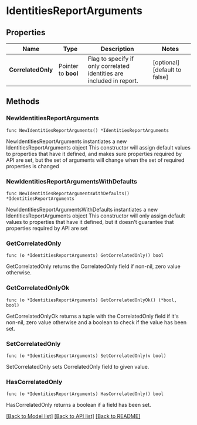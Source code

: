 # IdentitiesReportArguments

## Properties

Name | Type | Description | Notes
------------ | ------------- | ------------- | -------------
**CorrelatedOnly** | Pointer to **bool** | Flag to specify if only correlated identities are included in report. | [optional] [default to false]

## Methods

### NewIdentitiesReportArguments

`func NewIdentitiesReportArguments() *IdentitiesReportArguments`

NewIdentitiesReportArguments instantiates a new IdentitiesReportArguments object
This constructor will assign default values to properties that have it defined,
and makes sure properties required by API are set, but the set of arguments
will change when the set of required properties is changed

### NewIdentitiesReportArgumentsWithDefaults

`func NewIdentitiesReportArgumentsWithDefaults() *IdentitiesReportArguments`

NewIdentitiesReportArgumentsWithDefaults instantiates a new IdentitiesReportArguments object
This constructor will only assign default values to properties that have it defined,
but it doesn't guarantee that properties required by API are set

### GetCorrelatedOnly

`func (o *IdentitiesReportArguments) GetCorrelatedOnly() bool`

GetCorrelatedOnly returns the CorrelatedOnly field if non-nil, zero value otherwise.

### GetCorrelatedOnlyOk

`func (o *IdentitiesReportArguments) GetCorrelatedOnlyOk() (*bool, bool)`

GetCorrelatedOnlyOk returns a tuple with the CorrelatedOnly field if it's non-nil, zero value otherwise
and a boolean to check if the value has been set.

### SetCorrelatedOnly

`func (o *IdentitiesReportArguments) SetCorrelatedOnly(v bool)`

SetCorrelatedOnly sets CorrelatedOnly field to given value.

### HasCorrelatedOnly

`func (o *IdentitiesReportArguments) HasCorrelatedOnly() bool`

HasCorrelatedOnly returns a boolean if a field has been set.


[[Back to Model list]](../README.md#documentation-for-models) [[Back to API list]](../README.md#documentation-for-api-endpoints) [[Back to README]](../README.md)


